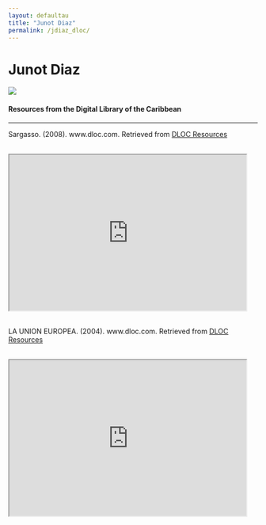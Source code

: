 ```yaml
---
layout: defaultau
title: "Junot Diaz"
permalink: /jdiaz_dloc/
---
```

<!-- partial:index.partial.html -->
<div class="content">
    <h1>Junot Diaz</h1>
    <div class="quote">
        <div><img src="https://upload.wikimedia.org/wikipedia/commons/thumb/7/72/Junot_D%C3%ADaz_%28cropped%29.jpg/330px-Junot_D%C3%ADaz_%28cropped%29.jpg" class="logo"></div>
    </div>
    <body>
    <h4>Resources from the Digital Library of the Caribbean</h4><hr>
    <div class="container-mt-5">
      <div class="row">
            <div class="col-md-6">
                <p>Sargasso. (2008). www.dloc.com. Retrieved from <a href="https://www.dloc.com/UF00096005/00033/images" target="_blank">DLOC Resources</a></p><br>
                <iframe width="95%" height="315" src="https://www.dloc.com/UF00096005/00033/images"></iframe>
                <br>
                <br>
        </div>
      <div class="col-md-6">
            <p>LA UNION EUROPEA. (2004). www.dloc.com. Retrieved from <a href="https://www.dloc.com/CA00800001/00001/images" target="_blank">DLOC Resources</a></p><br>
            <iframe width="95%" height="315" src="https://www.dloc.com/CA00800001/00001/images"></iframe>
            <br>
            <br>
        </div>
        </div>
    </body> 
          </div>
  <!-- partial -->
<script src='https://cdnjs.cloudflare.com/ajax/libs/jquery/3.1.1/jquery.min.js'></script><script  src="{{ site.baseurl }}/assets/js/authorscript.js"></script>
